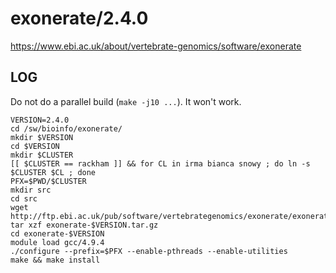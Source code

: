 exonerate/2.4.0
===============

<https://www.ebi.ac.uk/about/vertebrate-genomics/software/exonerate>


LOG
---

Do not do a parallel build (`make -j10 ...`).  It won't work.

    VERSION=2.4.0
    cd /sw/bioinfo/exonerate/
    mkdir $VERSION
    cd $VERSION
    mkdir $CLUSTER
    [[ $CLUSTER == rackham ]] && for CL in irma bianca snowy ; do ln -s $CLUSTER $CL ; done
    PFX=$PWD/$CLUSTER
    mkdir src
    cd src
    wget http://ftp.ebi.ac.uk/pub/software/vertebrategenomics/exonerate/exonerate-${VERSION}.tar.gz
    tar xzf exonerate-$VERSION.tar.gz 
    cd exonerate-$VERSION
    module load gcc/4.9.4
    ./configure --prefix=$PFX --enable-pthreads --enable-utilities
    make && make install

